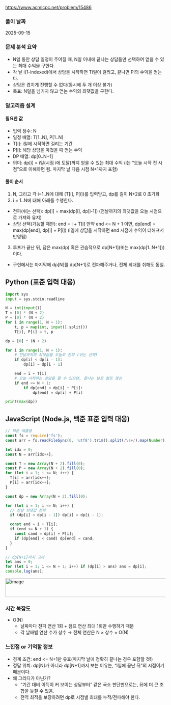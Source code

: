 https://www.acmicpc.net/problem/15486

###  풀이 날짜
2025-09-15

###  문제 분석 요약
- N일 동안 상담 일정이 주어질 때, N일 이내에 끝나는 상담들만 선택하여 얻을 수 있는 최대 수익을 구한다.
- 각 날 i(1-indexed)에서 상담을 시작하면 Ti일이 걸리고, 끝나면 Pi의 수익을 얻는다.
- 상담은 겹치게 진행할 수 없다(동시에 두 개 이상 불가)
- 목표: N일을 넘기지 않고 얻는 수익의 최댓값을 구한다.

### 알고리즘 설계
#### 필요한 값
- 입력 정수: N
- 일정 배열: T[1..N], P[1..N]
- T[i]: i일에 시작하면 걸리는 기간
- P[i]: 해당 상담을 마쳤을 때 얻는 수익
- DP 배열: dp[0..N+1]
- 의미: dp[i] = i일(시점 i에 도달)까지 얻을 수 있는 최대 수익
(i는 “오늘 시작 전 시점”으로 이해하면 됨. 마지막 날 다음 시점 N+1까지 포함)

#### 풀이 순서
1. N, 그리고 각 i=1..N에 대해 (T[i], P[i])를 입력받고, dp를 길이 N+2로 0 초기화
2. i = 1..N에 대해 아래를 수행한다.
- 전파(쉬는 선택):
  dp[i] = max(dp[i], dp[i-1])
  (전날까지의 최댓값을 오늘 시점으로 가져와 유지)
- 상담 선택(가능할 때만):
  end = i + T[i]
  만약 end <= N + 1 이면,
  dp[end] = max(dp[end], dp[i] + P[i])
  (i일에 상담을 시작하면 end 시점에 수익이 더해져서 반영됨)
3. 루프가 끝난 뒤, 답은 max(dp) 혹은 관습적으로 dp[N+1](또는 max(dp[1..N+1]))이다.
- 구현에서는 마지막에 dp[N]를 dp[N+1]로 전파해주거나, 전체 최대를 취해도 동일.
  

## Python (표준 입력 대응)
``` python
import sys
input = sys.stdin.readline

N = int(input())
T = [0] * (N + 2)
P = [0] * (N + 2)
for i in range(1, N + 1):
    t, p = map(int, input().split())
    T[i], P[i] = t, p

dp = [0] * (N + 2)

for i in range(1, N + 1):
    # 전날까지의 최댓값을 오늘로 전파 (쉬는 선택)
    if dp[i] < dp[i - 1]:
        dp[i] = dp[i - 1]

    end = i + T[i]
    # 오늘 시작하는 상담을 할 수 있으면, 끝나는 날로 점프 갱신
    if end <= N + 1:
        if dp[end] < dp[i] + P[i]:
            dp[end] = dp[i] + P[i]

print(max(dp))


```


## JavaScript (Node.js, 백준 표준 입력 대응)
``` javascript
// 백준 제출용
const fs = require('fs');
const arr = fs.readFileSync(0, 'utf8').trim().split(/\s+/).map(Number);

let idx = 0;
const N = arr[idx++];

const T = new Array(N + 2).fill(0);
const P = new Array(N + 2).fill(0);
for (let i = 1; i <= N; i++) {
  T[i] = arr[idx++];
  P[i] = arr[idx++];
}

const dp = new Array(N + 2).fill(0);

for (let i = 1; i <= N; i++) {
  // 전날 최댓값 전파
  if (dp[i] < dp[i - 1]) dp[i] = dp[i - 1];

  const end = i + T[i];
  if (end <= N + 1) {
    const cand = dp[i] + P[i];
    if (dp[end] < cand) dp[end] = cand;
  }
}

// dp[N+1]까지 고려
let ans = 0;
for (let i = 1; i <= N + 1; i++) if (dp[i] > ans) ans = dp[i];
console.log(ans);

```

<img width="620" height="59" alt="image" src="https://github.com/user-attachments/assets/17aab362-ebac-446e-9df3-f1bbabf5f40d" />



### 시간 복잡도
- O(N)
  - 날짜마다 전파 연산 1회 + 점프 연산 최대 1회만 수행하기 때문
  - 각 날짜별 연산 수가 상수 → 전체 연산은 N × 상수 = O(N)

### 느낀점 or 기억할 정보
- 경계 조건: end <= N+1만 유효(마지막 날에 정확히 끝나는 경우 포함할 것!)
- 정답 위치: dp[N]가 아니라 dp[N+1]까지 보는 이유는, “i일에 끝난 뒤”의 시점이기 때문이다.
- 왜 그리디가 아닌가?
  - “기간 대비 이득이 커 보이는 상담부터” 같은 국소 판단만으로는, 뒤에 더 큰 조합을 놓칠 수 있음.
  - 전역 최적을 보장하려면 dp로 시점별 최대를 누적/전파해야 한다.
